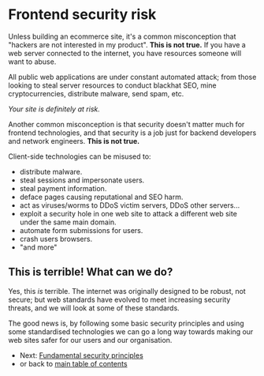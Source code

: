 # Frontend security risk

Unless building an ecommerce site, it's a common misconception that "hackers are not interested in my product". **This is not true.**  If you have a web server connected to the internet, you have resources someone will want to abuse.

All public web applications are under constant automated attack; from those looking to steal server resources to conduct blackhat SEO, mine cryptocurrencies, distribute malware, send spam, etc.

_Your site is definitely at risk._

Another common misconception is that security doesn't matter much for frontend technologies, and that security is a job just for backend developers and network engineers. **This is not true.**

Client-side technologies can be misused to:
 - distribute malware.
 - steal sessions and impersonate users.
 - steal payment information.
 - deface pages causing reputational and SEO harm.
 - act as viruses/worms to DDoS victim servers, DDoS other servers...
 - exploit a security hole in one web site to attack a different web site under the same main domain.
 - automate form submissions for users.
 - crash users browsers.
 - "and more"

## This is terrible! What can we do?

Yes, this *is* terrible. The internet was originally designed to be robust, not secure; but web standards have evolved to meet increasing security threats, and we will look at some of these standards.

The good news is, by following some basic security principles and using some standardised technologies we can go a long way towards making our web sites safer for our users and our organisation.

 - Next: [Fundamental security principles](./02-fundamental-security-principles.md)
 - or back to [main table of contents](../README.md#table-of-contents)

